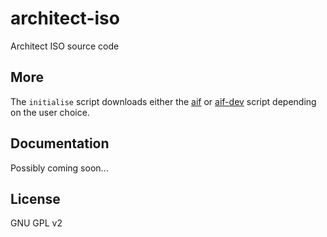 # architect-iso

Architect ISO source code

## More

The `initialise` script downloads either the [aif](https://github.com/winnie71/aif) or [aif-dev](https://github.com/winnie71/aif-dev) script depending on the user choice.

## Documentation

Possibly coming soon...

## License

GNU GPL v2
